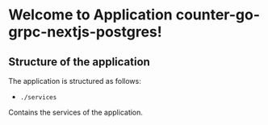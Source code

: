 # Welcome to Application counter-go-grpc-nextjs-postgres!

## Structure of the application

The application is structured as follows:

- `./services`

Contains the services of the application.
